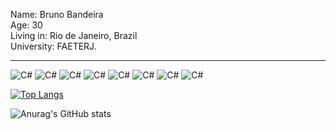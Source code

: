 <!--
**bandeirabruno/bandeirabruno** is a ✨ _special_ ✨ repository because its `README.md` (this file) appears on your GitHub profile.

Here are some ideas to get you started:

- 🔭 I’m currently working on ...
- 🌱 I’m currently learning ...
- 👯 I’m looking to collaborate on ...
- 🤔 I’m looking for help with ...
- 💬 Ask me about ...
- 📫 How to reach me: ...
- 😄 Pronouns: ...
- ⚡ Fun fact: ...
-->

Name: Bruno Bandeira <br>
Age: 30 <br>
Living in: Rio de Janeiro, Brazil <br>
University: FAETERJ. <br>

<hr>

<img alt="C#" src="https://img.shields.io/badge/c%23-%23239120.svg?&style=for-the-badge&logo=c-sharp&logoColor=white"/>

<img alt="C#" src="https://img.shields.io/badge/LinkedIn-0077B5?style=for-the-badge&logo=linkedin&logoColor=white"/>
<img alt="C#" src="https://img.shields.io/badge/C%23-239120?style=for-the-badge&logo=c-sharp&logoColor=white"/>
<img alt="C#" src="https://img.shields.io/badge/.NET-5C2D91?style=for-the-badge&logo=.net&logoColor=white"/>
<img alt="C#" src="https://img.shields.io/badge/.NET-5C2D91?style=for-the-badge&logo=.net&logoColor=white"/>
<img alt="C#" src="https://img.shields.io/badge/Angular-DD0031?style=for-the-badge&logo=angular&logoColor=white"/>
<img alt="C#" src="https://img.shields.io/badge/Amazon_AWS-232F3E?style=for-the-badge&logo=amazon-aws&logoColor=white"/>
<img alt="C#" src="https://img.shields.io/badge/Microsoft_Azure-0089D6?style=for-the-badge&logo=microsoft-azure&logoColor=white"/>

[![Top Langs](https://github-readme-stats.vercel.app/api/top-langs/?username=bandeirabruno&layout=compact&theme=tokyonight)](https://github.com/bandeirabruno/github-readme-stats)

![Anurag's GitHub stats](https://github-readme-stats.vercel.app/api?username=bandeirabruno&show_icons=true&theme=tokyonight)
